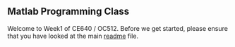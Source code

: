 ## Matlab Programming Class
Welcome to Week1 of CE640 / OC512. Before we get started, please ensure that you have looked at the main [readme](../../README.md) file.

